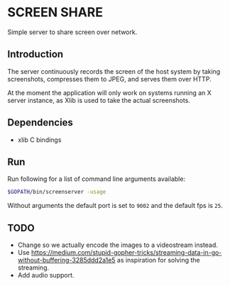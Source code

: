 # SCREEN SHARE
Simple server to share screen over network.

## Introduction
The server continuously records the screen of the host system by taking screenshots, compresses them to JPEG, and serves them over HTTP.

At the moment the application will only work on systems running an X server instance, as Xlib is used to take the actual screenshots.

## Dependencies
 - xlib C bindings

## Run
Run following for a list of command line arguments available:
```sh
$GOPATH/bin/screenserver -usage
```
Without arguments the default port is set to `9002` and the default fps is `25`.

## TODO
* Change so we actually encode the images to a videostream instead.
* Use https://medium.com/stupid-gopher-tricks/streaming-data-in-go-without-buffering-3285ddd2a1e5 as inspiration for solving the streaming.
* Add audio support.
